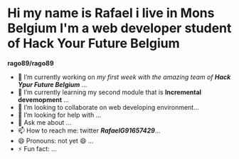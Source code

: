 # Hi my name is Rafael i live in Mons Belgium I'm a web developer student of Hack Your Future Belgium

**rago89/rago89** 

- 🔭 I’m currently working on _my first week with the amazing team of **Hack Ypur Future Belgium**_ ...
- 🌱 I’m currently learning my second module that is **Incremental devemopment**  ...
- 👯 I’m looking to collaborate on  web developing environment...
- 🤔 I’m looking for help with ...
- 💬 Ask me about ...
- 📫 How to reach me: twitter **_RafaelG91657429_**...
- 😄 Pronouns: not yet 😄 ...
- ⚡ Fun fact: ...
